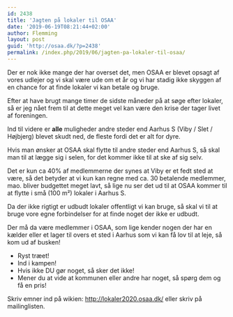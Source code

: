 ```yaml
---
id: 2438
title: 'Jagten på lokaler til OSAA'
date: '2019-06-19T08:21:44+02:00'
author: Flemming
layout: post
guid: 'http://osaa.dk/?p=2438'
permalink: /index.php/2019/06/jagten-pa-lokaler-til-osaa/
---
```


Der er nok ikke mange der har overset det, men OSAA er blevet opsagt af vores udlejer og vi skal være ude om et år og vi har stadig ikke skyggen af en chance for at finde lokaler vi kan betale og bruge.

Efter at have brugt mange timer de sidste måneder på at søge efter lokaler, så er jeg nået frem til at dette meget vel kan være den krise der tager livet af foreningen.

Ind til videre er **alle** muligheder andre steder end Aarhus S (Viby / Slet / Højbjerg) blevet skudt ned, de fleste fordi det er alt for dyre.

Hvis man ønsker at OSAA skal flytte til andre steder end Aarhus S, så skal man til at lægge sig i selen, for det kommer ikke til at ske af sig selv.

Det er kun ca 40% af medlemmerne der synes at Viby er et fedt sted at være, så det betyder at vi kun kan regne med ca. 30 betalende medlemmer, mao. bliver budgettet meget lavt, så lige nu ser det ud til at OSAA kommer til at flytte i små (100 m²) lokaler i Aarhus S.

Da der ikke rigtigt er udbudt lokaler offentligt vi kan bruge, så skal vi til at bruge vore egne forbindelser for at finde noget der ikke er udbudt.

Der må da være medlemmer i OSAA, som lige kender nogen der har en kælder eller et lager til overs et sted i Aarhus som vi kan få lov til at leje, så kom ud af busken!

- Ryst træet!
- Ind i kampen!
- Hvis ikke DU gør noget, så sker det ikke!
- Mener du at vide at kommunen eller andre har noget, så spørg dem og få en pris!

Skriv emner ind på wikien: <http://lokaler2020.osaa.dk/> eller skriv på mailinglisten.